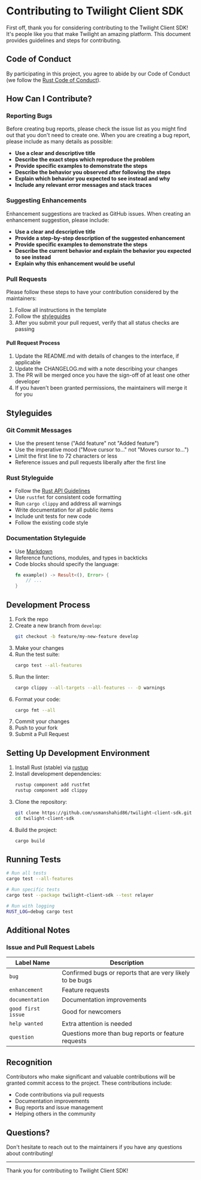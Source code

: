 # Contributing to Twilight Client SDK

First off, thank you for considering contributing to the Twilight Client SDK! It's people like you that make Twilight an amazing platform. This document provides guidelines and steps for contributing.

## Code of Conduct

By participating in this project, you agree to abide by our Code of Conduct (we follow the [Rust Code of Conduct](https://www.rust-lang.org/policies/code-of-conduct)).

## How Can I Contribute?

### Reporting Bugs

Before creating bug reports, please check the issue list as you might find out that you don't need to create one. When you are creating a bug report, please include as many details as possible:

* **Use a clear and descriptive title**
* **Describe the exact steps which reproduce the problem**
* **Provide specific examples to demonstrate the steps**
* **Describe the behavior you observed after following the steps**
* **Explain which behavior you expected to see instead and why**
* **Include any relevant error messages and stack traces**

### Suggesting Enhancements

Enhancement suggestions are tracked as GitHub issues. When creating an enhancement suggestion, please include:

* **Use a clear and descriptive title**
* **Provide a step-by-step description of the suggested enhancement**
* **Provide specific examples to demonstrate the steps**
* **Describe the current behavior and explain the behavior you expected to see instead**
* **Explain why this enhancement would be useful**

### Pull Requests

Please follow these steps to have your contribution considered by the maintainers:

1. Follow all instructions in the template
2. Follow the [styleguides](#styleguides)
3. After you submit your pull request, verify that all status checks are passing

#### Pull Request Process

1. Update the README.md with details of changes to the interface, if applicable
2. Update the CHANGELOG.md with a note describing your changes
3. The PR will be merged once you have the sign-off of at least one other developer
4. If you haven't been granted permissions, the maintainers will merge it for you

## Styleguides

### Git Commit Messages

* Use the present tense ("Add feature" not "Added feature")
* Use the imperative mood ("Move cursor to..." not "Moves cursor to...")
* Limit the first line to 72 characters or less
* Reference issues and pull requests liberally after the first line

### Rust Styleguide

* Follow the [Rust API Guidelines](https://rust-lang.github.io/api-guidelines/)
* Use `rustfmt` for consistent code formatting
* Run `cargo clippy` and address all warnings
* Write documentation for all public items
* Include unit tests for new code
* Follow the existing code style

### Documentation Styleguide

* Use [Markdown](https://guides.github.com/features/mastering-markdown/)
* Reference functions, modules, and types in backticks
* Code blocks should specify the language:
    ```rust
    fn example() -> Result<(), Error> {
        // ...
    }
    ```

## Development Process

1. Fork the repo
2. Create a new branch from `develop`:
   ```bash
   git checkout -b feature/my-new-feature develop
   ```
3. Make your changes
4. Run the test suite:
   ```bash
   cargo test --all-features
   ```
5. Run the linter:
   ```bash
   cargo clippy --all-targets --all-features -- -D warnings
   ```
6. Format your code:
   ```bash
   cargo fmt --all
   ```
7. Commit your changes
8. Push to your fork
9. Submit a Pull Request

## Setting Up Development Environment

1. Install Rust (stable) via [rustup](https://rustup.rs/)
2. Install development dependencies:
   ```bash
   rustup component add rustfmt
   rustup component add clippy
   ```
3. Clone the repository:
   ```bash
   git clone https://github.com/usmanshahid86/twilight-client-sdk.git
   cd twilight-client-sdk
   ```
4. Build the project:
   ```bash
   cargo build
   ```

## Running Tests

```bash
# Run all tests
cargo test --all-features

# Run specific tests
cargo test --package twilight-client-sdk --test relayer

# Run with logging
RUST_LOG=debug cargo test
```

## Additional Notes

### Issue and Pull Request Labels

| Label Name | Description |
|------------|-------------|
| `bug` | Confirmed bugs or reports that are very likely to be bugs |
| `enhancement` | Feature requests |
| `documentation` | Documentation improvements |
| `good first issue` | Good for newcomers |
| `help wanted` | Extra attention is needed |
| `question` | Questions more than bug reports or feature requests |

## Recognition

Contributors who make significant and valuable contributions will be granted commit access to the project. These contributions include:

* Code contributions via pull requests
* Documentation improvements
* Bug reports and issue management
* Helping others in the community

## Questions?

Don't hesitate to reach out to the maintainers if you have any questions about contributing!

---

Thank you for contributing to Twilight Client SDK! 
